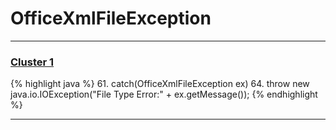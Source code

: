 # OfficeXmlFileException

***

### [Cluster 1](./1)
{% highlight java %}
61. catch(OfficeXmlFileException ex)
64.     throw new java.io.IOException("File Type  Error:" + ex.getMessage());
{% endhighlight %}

***

